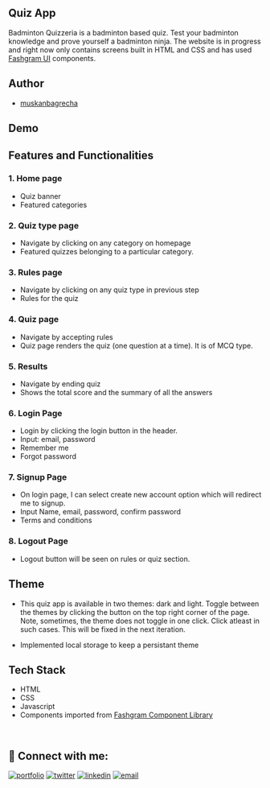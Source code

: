 ## Quiz App

Badminton Quizzeria is a badminton based quiz. Test your badminton knowledge and prove yourself a badminton ninja. The website is in progress and right now only contains screens built in HTML and CSS and has used [Fashgram UI](#) components.

## Author

- [muskanbagrecha](https://github.com/muskanbagrecha)

## Demo

 

## Features and Functionalities


### 1. Home page 

- Quiz banner
- Featured categories

### 2. Quiz type page

- Navigate by clicking on any category on homepage 
- Featured quizzes belonging to a particular category.

### 3. Rules page

- Navigate by clicking on any quiz type in previous step
- Rules for the quiz

### 4. Quiz page

- Navigate by accepting rules
- Quiz page renders the quiz (one question at a time). It is of MCQ type. 

### 5. Results 

- Navigate by ending quiz
- Shows the total score and the summary of all the answers

### 6. Login Page

- Login by clicking the login button in the header.
- Input: email, password
- Remember me 
- Forgot password

### 7. Signup Page

- On login page, I can select create new account option which will redirect me to signup.
- Input Name, email, password, confirm password
- Terms and conditions

### 8. Logout Page

- Logout button will be seen on rules or quiz section. 

## Theme

- This quiz app is available in two themes: dark and light. Toggle between the themes by clicking the button on the top right corner of the page. Note, sometimes, the theme does not toggle in one click. Click atleast in such cases. This will be fixed in the next iteration. 

- Implemented local storage to keep a persistant theme 

## Tech Stack

- HTML
- CSS
- Javascript
- Components imported from [Fashgram Component Library](#)

<br>

## 🔗 Connect with me:
[![portfolio](https://img.shields.io/badge/my_portfolio-000?style=for-the-badge&logo=ko-fi&logoColor=white)](muskanbagrecha.netlify.app)
[![twitter](https://img.shields.io/badge/twitter-1DA1F2?style=for-the-badge&logo=twitter&logoColor=white)](https://twitter.com/HoejackBorseman)
[![linkedin](https://img.shields.io/badge/linkedin-0A66C2?style=for-the-badge&logo=linkedin&logoColor=white)](https://www.linkedin.com/in/muskan-bagrecha-82bbb8176)
[![email](https://img.shields.io/badge/email-DB4437?style=for-the-badge&logo=gmail&logoColor=white)](mailto:muskanbagrecha04@gmail.com)


